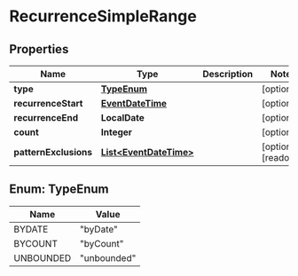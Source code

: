 

# RecurrenceSimpleRange


## Properties

| Name | Type | Description | Notes |
|------------ | ------------- | ------------- | -------------|
|**type** | [**TypeEnum**](#TypeEnum) |  |  [optional] |
|**recurrenceStart** | [**EventDateTime**](EventDateTime.md) |  |  [optional] |
|**recurrenceEnd** | **LocalDate** |  |  [optional] |
|**count** | **Integer** |  |  [optional] |
|**patternExclusions** | [**List&lt;EventDateTime&gt;**](EventDateTime.md) |  |  [optional] [readonly] |



## Enum: TypeEnum

| Name | Value |
|---- | -----|
| BYDATE | &quot;byDate&quot; |
| BYCOUNT | &quot;byCount&quot; |
| UNBOUNDED | &quot;unbounded&quot; |



